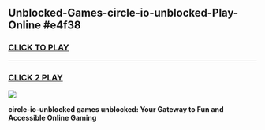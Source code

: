 
## Unblocked-Games-circle-io-unblocked-Play-Online #e4f38
<h3>
<a href="https://news.freeplayer.one?title=circle-io-unblocked&ref=3">CLICK TO PLAY</a></h3>
<hr>

<h3>
<a href="https://news.freeplayer.one?title=circle-io-unblocked&ref=3">CLICK 2 PLAY</a>
  
</h3>

<a href="https://news.freeplayer.one?title=circle-io-unblocked&ref=3"><img src="https://clearcache.store/games.png"></a>


**circle-io-unblocked games unblocked: Your Gateway to Fun and Accessible Online Gaming**
